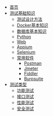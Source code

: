 <!-- Docsify/_sidebar.md -->

[//]: #(设置侧边栏)
* [首页](/) 
* [测试基础知识](/testlearn/)
  * [测试设计方法](/testlearn/test_1.md)
  * [Docker基本知识](/testlearn/dockerLearn.md)
  * [数据库基本知识](/testlearn/test_2.md)
  * [Python](/)
  * [Web](/)
  * [Appium](/)
  * [Selenium](/)
  * [常用软件](/)
    * [Postman](/)
    * [Jmeter](/)
    * [Fiddler](/)
    * [Burpsuite](/)
* [测试类型](/)
  * [功能测试](/) 
  * [接口测试](/)
  * [性能测试](/)
  * [安全测试](/)


